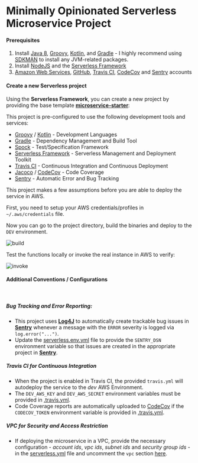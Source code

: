 # Minimally Opinionated Serverless Microservice Project

#### Prerequisites

1) Install [Java 8](http://www.oracle.com/technetwork/java/javase/overview/java8-2100321.html), [Groovy](http://groovy-lang.org/), [Kotlin](https://kotlinlang.org/), and [Gradle](https://gradle.org/) - I highly recommend using [SDKMAN](http://sdkman.io/) to install any JVM-related packages.
2) Install [NodeJS](https://nodejs.org/en/) and the [Serverless Framework](https://serverless.com/framework/docs/getting-started/)
3) [Amazon Web Services](https://aws.amazon.com/), [GitHub](https://github.com/), [Travis CI](https://travis-ci.org/), [CodeCov](https://codecov.io)  and [Sentry](https://sentry.io) accounts


#### Create a new Serverless project


Using the **Serverless Framework**, you can create a new project by providing the base template **[microservice-starter](https://github.com/bytekast/serverless-templates/tree/master/microservice-starter)**:

<script src="https://gist.github.com/bytekast/f13b250bb3001cbfbff4c89b06ac2573.js"></script>

This project is pre-configured to use the following development tools and services:

- [Groovy](http://groovy-lang.org/) / [Kotlin](https://kotlinlang.org/) - Development Languages
- [Gradle](https://gradle.org/) - Dependency Management and Build Tool
- [Spock](http://spockframework.org/) - Test/Specification Framework
- [Serverless Framework](https://serverless.com/) - Serverless Management and Deployment Toolkit
- [Travis CI](https://travis-ci.org/) - Continuous Integration and Continuous Deployment
- [Jacoco](https://github.com/jacoco/jacoco) / [CodeCov](https://codecov.io) - Code Coverage
- [Sentry](https://sentry.io) - Automatic Error and Bug Tracking

This project makes a few assumptions before you are able to deploy the service in AWS. 

First, you need to setup your AWS credentials/profiles in `~/.aws/credentials` file.

<script src="https://gist.github.com/bytekast/2fcaf0bceeb6587f2df52ffdd8c70bd7.js"></script>

Now you can go to the project directory, build the binaries and deploy to the `DEV` environment.

![build](/content/images/2018/02/carbon--7-.png)


Test the functions locally or invoke the real instance in AWS to verify:

![invoke](/content/images/2018/02/carbon--8-.png)


#### Additional Conventions / Configurations
<br/>

##### Bug Tracking and Error Reporting:

- This project uses **[Log4J](https://logging.apache.org/log4j)** to automatically create trackable bug issues in **[Sentry](https://sentry.io/)** whenever a message with the `ERROR` severity is logged via `log.error("...")`.
- Update the [serverless.env.yml](https://github.com/bytekast/serverless-templates/blob/master/microservice-starter/serverless.env.yml#L2) file to provide the `SENTRY_DSN` environment variable so that issues are created in the appropriate project in **[Sentry](https://sentry.io/)**.



##### Travis CI for Continuous Integration
- When the project is enabled in Travis CI, the provided `travis.yml` will autodeploy the service to the *dev* AWS Environment.
- The `DEV_AWS_KEY` and `DEV_AWS_SECRET` environment variables must be provided in [.travis.yml](https://github.com/bytekast/serverless-templates/blob/master/microservice-starter/.travis.yml#L23-L24).
- Code Coverage reports are automatically uploaded to [CodeCov](https://codecov.io) if the `CODECOV_TOKEN` environment variable is provided in [.travis.yml](https://github.com/bytekast/serverless-templates/blob/master/microservice-starter/.travis.yml#L25).


##### VPC for Security and Access Restriction

- If deploying the microservice in a VPC, provide the necessary configuration - *account ids*, *vpc ids*, *subnet ids* and *security group ids* - in the [serverless.yml](https://github.com/bytekast/serverless-templates/blob/master/microservice-starter/serverless.yml#L24-L38) file and uncomment the `vpc` section [here](https://github.com/bytekast/serverless-templates/blob/master/microservice-starter/serverless.yml#L12-L14).

